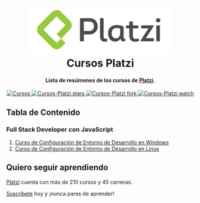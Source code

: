 <h1 align="center">
  <img src="logo.png">
  <br/>
  Cursos Platzi
  <br>
</h1>

<h4 align="center">Lista de resúmenes de los cursos de <a href="https://platzi.com/r/ivan95cdlm" target="_blank">Platzi</a>.</h4>
<p align="center">
  <a href="#tabla-de-contenido">
    <img src="https://img.shields.io/badge/Cursos-1-brightgreen.svg?style=flat-square" alt="Cursos">
  </a>
  <a href="https://github.com/oigomezz/cursos-platzi/stargazers">
    <img src="https://img.shields.io/github/stars/oigomezz/cursos-platzi.svg?style=flat-square&label=Stars" alt="Cursos-Platzi stars">
  </a>
  <a href="https://github.com/oigomezz/cursos-platzi/network/members">
    <img src="https://img.shields.io/github/forks/oigomezz/cursos-platzi.svg?style=flat-square&label=Fork" alt="Cursos-Platzi fork">
  </a>
  <a href="https://github.com/oigomezz/cursos-platzi/watchers">
    <img src="https://img.shields.io/github/watchers/oigomezz/cursos-platzi.svg?style=flat-square&label=Watch&" alt="Cursos-Platzi watch">
  </a>
</p>

## Tabla de Contenido

### Full Stack Developer con JavaScript

1. [Curso de Configuración de Entorno de Desarrollo en Windows](Configuración-Entorno-Windows/README.md)
2. [Curso de Configuración de Entorno de Desarrollo en Linux](Configuración-Entorno-Linux/README.md)

## Quiero seguir aprendiendo

[Platzi](https://platzi.com/r/ivan95cdlm) cuenta con más de 210 cursos y 45 carreras.

[Suscríbete](https://platzi.com/r/ivan95cdlm) hoy y ¡nunca pares de aprender!
